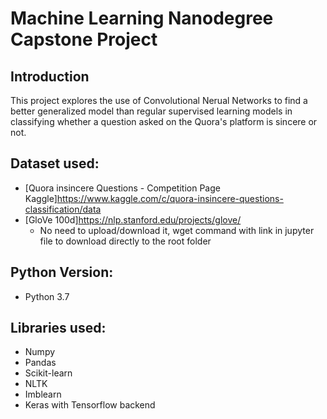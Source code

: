 # Machine Learning Nanodegree Capstone Project

## Introduction
This project explores the use of Convolutional Nerual Networks to find a better generalized model than regular supervised learning models in classifying whether a question asked on the Quora's platform is sincere or not.

## Dataset used:
  - [Quora insincere Questions - Competition Page Kaggle]<https://www.kaggle.com/c/quora-insincere-questions-classification/data>
  - [GloVe 100d]<https://nlp.stanford.edu/projects/glove/>
    - No need to upload/download it, wget command with link in jupyter file to download directly to the root folder
## Python Version:
  - Python 3.7

## Libraries used:
  - Numpy
  - Pandas
  - Scikit-learn
  - NLTK
  - Imblearn
  - Keras with Tensorflow backend

